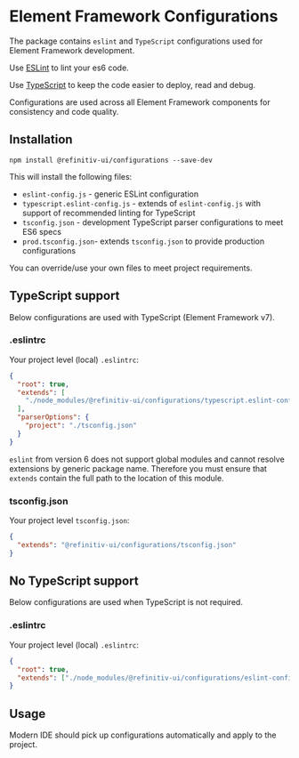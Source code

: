 # Element Framework Configurations

The package contains `eslint` and `TypeScript` configurations used for Element Framework development.

Use [ESLint](https://eslint.org/) to lint your es6 code.

Use [TypeScript](https://www.typescriptlang.org/) to keep the code easier to deploy, read and debug.

Configurations are used across all Element Framework components for consistency and code quality.

## Installation

```shell
npm install @refinitiv-ui/configurations --save-dev
```

This will install the following files:

- `eslint-config.js` - generic ESLint configuration
- `typescript.eslint-config.js` - extends of `eslint-config.js` with support of recommended linting for TypeScript
- `tsconfig.json` - development TypeScript parser configurations to meet ES6 specs
- `prod.tsconfig.json`- extends `tsconfig.json` to provide production configurations

You can override/use your own files to meet project requirements.

## TypeScript support

Below configurations are used with TypeScript (Element Framework v7).

### .eslintrc

Your project level (local) `.eslintrc`:

```json
{
  "root": true,
  "extends": [
    "./node_modules/@refinitiv-ui/configurations/typescript.eslint-config.js"
  ],
  "parserOptions": {
    "project": "./tsconfig.json"
  }
}
```

`eslint` from version 6 does not support global modules and cannot resolve extensions by generic package name. Therefore you must ensure that `extends` contain the full path to the location of this module.

### tsconfig.json

Your project level `tsconfig.json`:

```json
{
  "extends": "@refinitiv-ui/configurations/tsconfig.json"
}
```

## No TypeScript support

Below configurations are used when TypeScript is not required.

### .eslintrc

Your project level (local) `.eslintrc`:

```json
{
  "root": true,
  "extends": ["./node_modules/@refinitiv-ui/configurations/eslint-config.js"]
}
```

## Usage

Modern IDE should pick up configurations automatically and apply to the project.
